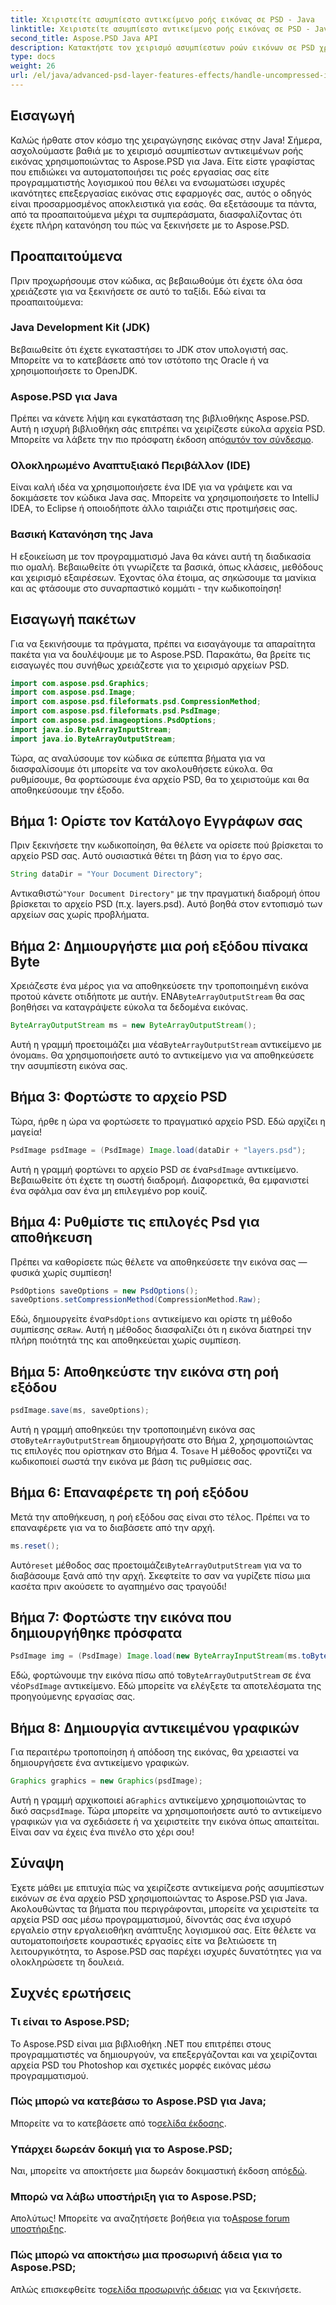 ```yaml
---
title: Χειριστείτε ασυμπίεστο αντικείμενο ροής εικόνας σε PSD - Java
linktitle: Χειριστείτε ασυμπίεστο αντικείμενο ροής εικόνας σε PSD - Java
second_title: Aspose.PSD Java API
description: Κατακτήστε τον χειρισμό ασυμπίεστων ροών εικόνων σε PSD χρησιμοποιώντας το Aspose.PSD για Java με αυτόν τον εύκολο στην παρακολούθηση οδηγό. Ιδανικό για προγραμματιστές και σχεδιαστές.
type: docs
weight: 26
url: /el/java/advanced-psd-layer-features-effects/handle-uncompressed-image-stream-object-psd/
---
```

## Εισαγωγή
Καλώς ήρθατε στον κόσμο της χειραγώγησης εικόνας στην Java! Σήμερα, ασχολούμαστε βαθιά με το χειρισμό ασυμπίεστων αντικειμένων ροής εικόνας χρησιμοποιώντας το Aspose.PSD για Java. Είτε είστε γραφίστας που επιδιώκει να αυτοματοποιήσει τις ροές εργασίας σας είτε προγραμματιστής λογισμικού που θέλει να ενσωματώσει ισχυρές ικανότητες επεξεργασίας εικόνας στις εφαρμογές σας, αυτός ο οδηγός είναι προσαρμοσμένος αποκλειστικά για εσάς. Θα εξετάσουμε τα πάντα, από τα προαπαιτούμενα μέχρι τα συμπεράσματα, διασφαλίζοντας ότι έχετε πλήρη κατανόηση του πώς να ξεκινήσετε με το Aspose.PSD.
## Προαπαιτούμενα
Πριν προχωρήσουμε στον κώδικα, ας βεβαιωθούμε ότι έχετε όλα όσα χρειάζεστε για να ξεκινήσετε σε αυτό το ταξίδι. Εδώ είναι τα προαπαιτούμενα:
### Java Development Kit (JDK)
Βεβαιωθείτε ότι έχετε εγκαταστήσει το JDK στον υπολογιστή σας. Μπορείτε να το κατεβάσετε από τον ιστότοπο της Oracle ή να χρησιμοποιήσετε το OpenJDK.
### Aspose.PSD για Java
 Πρέπει να κάνετε λήψη και εγκατάσταση της βιβλιοθήκης Aspose.PSD. Αυτή η ισχυρή βιβλιοθήκη σάς επιτρέπει να χειρίζεστε εύκολα αρχεία PSD. Μπορείτε να λάβετε την πιο πρόσφατη έκδοση από[αυτόν τον σύνδεσμο](https://releases.aspose.com/psd/java/).
### Ολοκληρωμένο Αναπτυξιακό Περιβάλλον (IDE)
Είναι καλή ιδέα να χρησιμοποιήσετε ένα IDE για να γράψετε και να δοκιμάσετε τον κώδικα Java σας. Μπορείτε να χρησιμοποιήσετε το IntelliJ IDEA, το Eclipse ή οποιοδήποτε άλλο ταιριάζει στις προτιμήσεις σας.
### Βασική Κατανόηση της Java
Η εξοικείωση με τον προγραμματισμό Java θα κάνει αυτή τη διαδικασία πιο ομαλή. Βεβαιωθείτε ότι γνωρίζετε τα βασικά, όπως κλάσεις, μεθόδους και χειρισμό εξαιρέσεων.
Έχοντας όλα έτοιμα, ας σηκώσουμε τα μανίκια και ας φτάσουμε στο συναρπαστικό κομμάτι - την κωδικοποίηση!
## Εισαγωγή πακέτων
Για να ξεκινήσουμε τα πράγματα, πρέπει να εισαγάγουμε τα απαραίτητα πακέτα για να δουλέψουμε με το Aspose.PSD. Παρακάτω, θα βρείτε τις εισαγωγές που συνήθως χρειάζεστε για το χειρισμό αρχείων PSD.
```java
import com.aspose.psd.Graphics;
import com.aspose.psd.Image;
import com.aspose.psd.fileformats.psd.CompressionMethod;
import com.aspose.psd.fileformats.psd.PsdImage;
import com.aspose.psd.imageoptions.PsdOptions;
import java.io.ByteArrayInputStream;
import java.io.ByteArrayOutputStream;
```
Τώρα, ας αναλύσουμε τον κώδικα σε εύπεπτα βήματα για να διασφαλίσουμε ότι μπορείτε να τον ακολουθήσετε εύκολα. Θα ρυθμίσουμε, θα φορτώσουμε ένα αρχείο PSD, θα το χειριστούμε και θα αποθηκεύσουμε την έξοδο. 
## Βήμα 1: Ορίστε τον Κατάλογο Εγγράφων σας
Πριν ξεκινήσετε την κωδικοποίηση, θα θέλετε να ορίσετε πού βρίσκεται το αρχείο PSD σας. Αυτό ουσιαστικά θέτει τη βάση για το έργο σας. 
```java
String dataDir = "Your Document Directory";
```
 Αντικαθιστώ`"Your Document Directory"` με την πραγματική διαδρομή όπου βρίσκεται το αρχείο PSD (π.χ. layers.psd). Αυτό βοηθά στον εντοπισμό των αρχείων σας χωρίς προβλήματα.
## Βήμα 2: Δημιουργήστε μια ροή εξόδου πίνακα Byte
 Χρειάζεστε ένα μέρος για να αποθηκεύσετε την τροποποιημένη εικόνα προτού κάνετε οτιδήποτε με αυτήν. ΕΝΑ`ByteArrayOutputStream` θα σας βοηθήσει να καταγράψετε εύκολα τα δεδομένα εικόνας.
```java
ByteArrayOutputStream ms = new ByteArrayOutputStream();
```
 Αυτή η γραμμή προετοιμάζει μια νέα`ByteArrayOutputStream` αντικείμενο με όνομα`ms`. Θα χρησιμοποιήσετε αυτό το αντικείμενο για να αποθηκεύσετε την ασυμπίεστη εικόνα σας.
## Βήμα 3: Φορτώστε το αρχείο PSD
Τώρα, ήρθε η ώρα να φορτώσετε το πραγματικό αρχείο PSD. Εδώ αρχίζει η μαγεία!
```java
PsdImage psdImage = (PsdImage) Image.load(dataDir + "layers.psd");
```
Αυτή η γραμμή φορτώνει το αρχείο PSD σε ένα`PsdImage` αντικείμενο. Βεβαιωθείτε ότι έχετε τη σωστή διαδρομή. Διαφορετικά, θα εμφανιστεί ένα σφάλμα σαν ένα μη επιλεγμένο pop κουίζ.
## Βήμα 4: Ρυθμίστε τις επιλογές Psd για αποθήκευση
Πρέπει να καθορίσετε πώς θέλετε να αποθηκεύσετε την εικόνα σας — φυσικά χωρίς συμπίεση!
```java
PsdOptions saveOptions = new PsdOptions();
saveOptions.setCompressionMethod(CompressionMethod.Raw);
```
 Εδώ, δημιουργείτε ένα`PsdOptions` αντικείμενο και ορίστε τη μέθοδο συμπίεσης σε`Raw`. Αυτή η μέθοδος διασφαλίζει ότι η εικόνα διατηρεί την πλήρη ποιότητά της και αποθηκεύεται χωρίς συμπίεση.
## Βήμα 5: Αποθηκεύστε την εικόνα στη ροή εξόδου
```java
psdImage.save(ms, saveOptions);
```
 Αυτή η γραμμή αποθηκεύει την τροποποιημένη εικόνα σας στο`ByteArrayOutputStream` δημιουργήσατε στο Βήμα 2, χρησιμοποιώντας τις επιλογές που ορίστηκαν στο Βήμα 4. Το`save` Η μέθοδος φροντίζει να κωδικοποιεί σωστά την εικόνα με βάση τις ρυθμίσεις σας.
## Βήμα 6: Επαναφέρετε τη ροή εξόδου
Μετά την αποθήκευση, η ροή εξόδου σας είναι στο τέλος. Πρέπει να το επαναφέρετε για να το διαβάσετε από την αρχή.
```java
ms.reset();
```
 Αυτό`reset` μέθοδος σας προετοιμάζει`ByteArrayOutputStream` για να το διαβάσουμε ξανά από την αρχή. Σκεφτείτε το σαν να γυρίζετε πίσω μια κασέτα πριν ακούσετε το αγαπημένο σας τραγούδι!
## Βήμα 7: Φορτώστε την εικόνα που δημιουργήθηκε πρόσφατα
```java
PsdImage img = (PsdImage) Image.load(new ByteArrayInputStream(ms.toByteArray()));
```
 Εδώ, φορτώνουμε την εικόνα πίσω από το`ByteArrayOutputStream` σε ένα νέο`PsdImage` αντικείμενο. Εδώ μπορείτε να ελέγξετε τα αποτελέσματα της προηγούμενης εργασίας σας.
## Βήμα 8: Δημιουργία αντικειμένου γραφικών
Για περαιτέρω τροποποίηση ή απόδοση της εικόνας, θα χρειαστεί να δημιουργήσετε ένα αντικείμενο γραφικών.
```java
Graphics graphics = new Graphics(psdImage);
```
 Αυτή η γραμμή αρχικοποιεί a`Graphics` αντικείμενο χρησιμοποιώντας το δικό σας`psdImage`. Τώρα μπορείτε να χρησιμοποιήσετε αυτό το αντικείμενο γραφικών για να σχεδιάσετε ή να χειριστείτε την εικόνα όπως απαιτείται. Είναι σαν να έχεις ένα πινέλο στο χέρι σου!
## Σύναψη 
Έχετε μάθει με επιτυχία πώς να χειρίζεστε αντικείμενα ροής ασυμπίεστων εικόνων σε ένα αρχείο PSD χρησιμοποιώντας το Aspose.PSD για Java. Ακολουθώντας τα βήματα που περιγράφονται, μπορείτε να χειριστείτε τα αρχεία PSD σας μέσω προγραμματισμού, δίνοντάς σας ένα ισχυρό εργαλείο στην εργαλειοθήκη ανάπτυξης λογισμικού σας. Είτε θέλετε να αυτοματοποιήσετε κουραστικές εργασίες είτε να βελτιώσετε τη λειτουργικότητα, το Aspose.PSD σας παρέχει ισχυρές δυνατότητες για να ολοκληρώσετε τη δουλειά.
## Συχνές ερωτήσεις
### Τι είναι το Aspose.PSD;
Το Aspose.PSD είναι μια βιβλιοθήκη .NET που επιτρέπει στους προγραμματιστές να δημιουργούν, να επεξεργάζονται και να χειρίζονται αρχεία PSD του Photoshop και σχετικές μορφές εικόνας μέσω προγραμματισμού.
### Πώς μπορώ να κατεβάσω το Aspose.PSD για Java;
 Μπορείτε να το κατεβάσετε από το[σελίδα έκδοσης](https://releases.aspose.com/psd/java/).
### Υπάρχει δωρεάν δοκιμή για το Aspose.PSD;
 Ναι, μπορείτε να αποκτήσετε μια δωρεάν δοκιμαστική έκδοση από[εδώ](https://releases.aspose.com/).
### Μπορώ να λάβω υποστήριξη για το Aspose.PSD;
 Απολύτως! Μπορείτε να αναζητήσετε βοήθεια για το[Aspose forum υποστήριξης](https://forum.aspose.com/c/psd/34).
### Πώς μπορώ να αποκτήσω μια προσωρινή άδεια για το Aspose.PSD;
 Απλώς επισκεφθείτε το[σελίδα προσωρινής άδειας](https://purchase.aspose.com/temporary-license/) για να ξεκινήσετε.